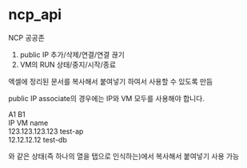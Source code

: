 # ncp_api
NCP 공공존
1. public IP 추가/삭제/연결/연결 끊기
2. VM의 RUN 상태/중지/시작/종료 

엑셀에 정리된 문서를 복사해서 붙여넣기 하여서 사용할 수 있도록 만듬

public IP associate의 경우에는 IP와 VM 모두를 사용해야 합니다.

A1  B1</br>
IP	VM name</br>
123.123.123.123	test-ap</br>
12.12.12.12	test-db</br>

와 같은 상태(즉 하나의 열을 탭으로 인식하는)에서 복사해서 붙여넣기 사용 가능
